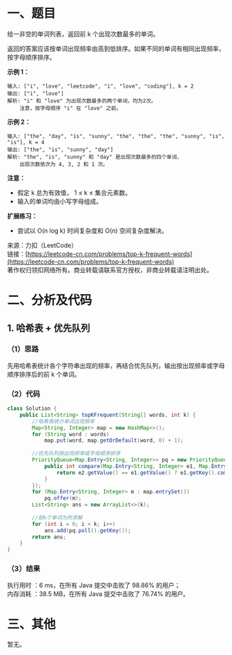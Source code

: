 # 一、题目
给一非空的单词列表，返回前 k 个出现次数最多的单词。       
      
返回的答案应该按单词出现频率由高到低排序。如果不同的单词有相同出现频率，按字母顺序排序。      
     
**示例 1：**     
```
输入: ["i", "love", "leetcode", "i", "love", "coding"], k = 2
输出: ["i", "love"]
解析: "i" 和 "love" 为出现次数最多的两个单词，均为2次。
    注意，按字母顺序 "i" 在 "love" 之前。
```
**示例 2：**     
```
输入: ["the", "day", "is", "sunny", "the", "the", "the", "sunny", "is", "is"], k = 4
输出: ["the", "is", "sunny", "day"]
解析: "the", "is", "sunny" 和 "day" 是出现次数最多的四个单词，
    出现次数依次为 4, 3, 2 和 1 次。
```
**注意：**     
- 假定 k 总为有效值， 1 ≤ k ≤ 集合元素数。
- 输入的单词均由小写字母组成。
      
      
**扩展练习：**      
- 尝试以 O(n log k) 时间复杂度和 O(n) 空间复杂度解决。
        
        
来源：力扣（LeetCode）     
链接：[https://leetcode-cn.com/problems/top-k-frequent-words](https://leetcode-cn.com/problems/top-k-frequent-words)        
著作权归领扣网络所有。商业转载请联系官方授权，非商业转载请注明出处。     
# 二、分析及代码    
## 1. 哈希表 + 优先队列
### （1）思路
先用哈希表统计各个字符串出现的频率，再结合优先队列，输出按出现频率或字母顺序排序后的前 k 个单词。        
### （2）代码
```java
class Solution {
    public List<String> topKFrequent(String[] words, int k) {
        //哈希表统计单词出现频率
        Map<String, Integer> map = new HashMap<>();
        for (String word : words)
            map.put(word, map.getOrDefault(word, 0) + 1);
        
        //优先队列按出现频率或字母顺序排序
        PriorityQueue<Map.Entry<String, Integer>> pq = new PriorityQueue<Map.Entry<String, Integer>>(new Comparator<Map.Entry<String, Integer>> () {
            public int compare(Map.Entry<String, Integer> e1, Map.Entry<String, Integer> e2) {
                return e2.getValue() == e1.getValue() ? e1.getKey().compareTo(e2.getKey()) : e2.getValue() - e1.getValue();
            }
        });
        for (Map.Entry<String, Integer> m : map.entrySet())
            pq.offer(m);
        List<String> ans = new ArrayList<>(k);
        
        //前k个单词为所求解
        for (int i = 0; i < k; i++)
            ans.add(pq.poll().getKey());
        return ans;
    }
}
```
### （3）结果
执行用时 ：6 ms，在所有 Java 提交中击败了 98.86% 的用户；    
内存消耗 ：38.5 MB，在所有 Java 提交中击败了 76.74% 的用户。      
# 三、其他
暂无。  
